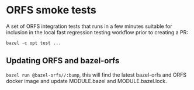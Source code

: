 # ORFS smoke tests

A set of ORFS integration tests that runs in a few minutes suitable for inclusion in the local fast regression testing workflow prior to creating a PR:

    bazel -c opt test ...

## Updating ORFS and bazel-orfs

`bazel run @bazel-orfs//:bump`, this will find the latest bazel-orfs and ORFS docker image and update MODULE.bazel and MODULE.bazel.lock.
